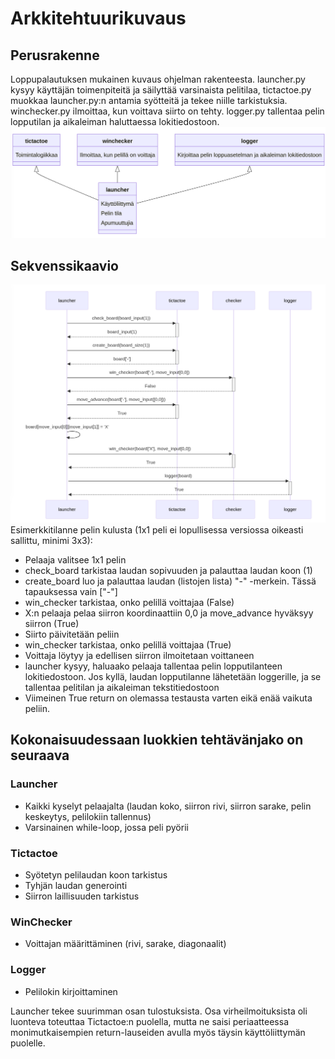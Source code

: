 # Arkkitehtuurikuvaus

## Perusrakenne
Loppupalautuksen mukainen kuvaus ohjelman rakenteesta. launcher.py kysyy käyttäjän toimenpiteitä ja säilyttää varsinaista pelitilaa, tictactoe.py muokkaa launcher.py:n antamia syötteitä ja tekee niille tarkistuksia. winchecker.py ilmoittaa, kun voittava siirto on tehty. logger.py tallentaa pelin lopputilan ja aikaleiman haluttaessa lokitiedostoon.
![arkkitehtuuri](./kuvat/arkkitehtuuri.png)
## Sekvenssikaavio
![sekvenssikaavio](./kuvat/sekvenssikaavio.png)
Esimerkkitilanne pelin kulusta (1x1 peli ei lopullisessa versiossa oikeasti sallittu, minimi 3x3):
- Pelaaja valitsee 1x1 pelin
- check_board tarkistaa laudan sopivuuden ja palauttaa laudan koon (1)
- create_board luo ja palauttaa laudan (listojen lista) "-" -merkein. Tässä tapauksessa vain ["-"]
- win_checker tarkistaa, onko pelillä voittajaa (False)
- X:n pelaaja pelaa siirron koordinaattiin 0,0 ja move_advance hyväksyy siirron (True)
- Siirto päivitetään peliin
- win_checker tarkistaa, onko pelillä voittajaa (True)
- Voittaja löytyy ja edellisen siirron ilmoitetaan voittaneen
- launcher kysyy, haluaako pelaaja tallentaa pelin lopputilanteen lokitiedostoon. Jos kyllä, laudan lopputilanne lähetetään loggerille, ja se tallentaa pelitilan ja aikaleiman tekstitiedostoon
- Viimeinen True return on olemassa testausta varten eikä enää vaikuta peliin.

## Kokonaisuudessaan luokkien tehtävänjako on seuraava
### Launcher
- Kaikki kyselyt pelaajalta (laudan koko, siirron rivi, siirron sarake, pelin keskeytys, pelilokiin tallennus)
- Varsinainen while-loop, jossa peli pyörii
### Tictactoe
- Syötetyn pelilaudan koon tarkistus
- Tyhjän laudan generointi
- Siirron laillisuuden tarkistus
### WinChecker
- Voittajan määrittäminen (rivi, sarake, diagonaalit)
### Logger
- Pelilokin kirjoittaminen

Launcher tekee suurimman osan tulostuksista. Osa virheilmoituksista oli luonteva toteuttaa Tictactoe:n puolella, mutta ne saisi periaatteessa monimutkaisempien return-lauseiden avulla myös täysin käyttöliittymän puolelle.
